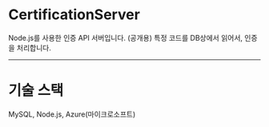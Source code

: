# CertificationServer

Node.js를 사용한 인증 API 서버입니다. (공개용)
특정 코드를 DB상에서 읽어서, 인증을 처리합니다.

----
# 기술 스택
MySQL, Node.js, Azure(마이크로소프트)
